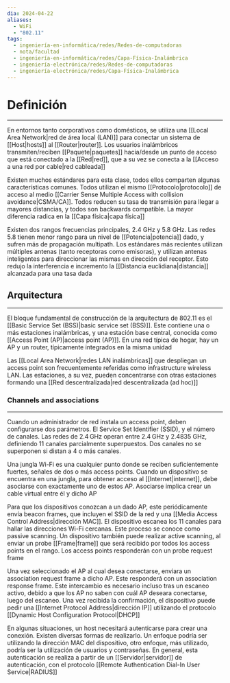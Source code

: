 ```yaml
---
dia: 2024-04-22
aliases:
  - WiFi
  - "802.11"
tags:
  - ingeniería-en-informática/redes/Redes-de-computadoras
  - nota/facultad
  - ingeniería-en-informática/redes/Capa-Física-Inalámbrica
  - ingeniería-electrónica/redes/Redes-de-computadoras
  - ingeniería-electrónica/redes/Capa-Física-Inalámbrica
---
```

# Definición
---
En entornos tanto corporativos como domésticos, se utiliza una [[Local Area Network|red de área local (LAN)]] para conectar un sistema de [[Host|hosts]] al [[Router|router]]. Los usuarios inalámbricos transmiten/reciben [[Paquete|paquetes]] hacia/desde un punto de acceso que está conectado a la [[Red|red]], que a su vez se conecta a la [[Acceso a una red por cable|red cableada]]

Existen muchos estándares para esta clase, todos ellos comparten algunas características comunes. Todos utilizan el mismo [[Protocolo|protocolo]] de acceso al medio [[Carrier Sense Multiple Access with collision avoidance|CSMA/CA]]. Todos reducen su tasa de transmisión para llegar a mayores distancias, y todos son backwards compatible. La mayor diferencia radica en la [[Capa física|capa física]]

Existen dos rangos frecuencias principales, 2.4 GHz y 5.8 GHz. Las redes 5.8 tienen menor rango para un nivel de [[Potencia|potencia]] dado, y sufren más de propagación multipath. Los estándares más recientes utilizan múltiples antenas (tanto receptoras como emisoras), y utilizan antenas inteligentes para direccionar las mismas en dirección del receptor. Esto redujo la interferencia e incremento la [[Distancia euclidiana|distancia]] alcanzada para una tasa dada

## Arquitectura
---
El bloque fundamental de construcción de la arquitectura de 802.11 es el [[Basic Service Set (BSS)|basic service set (BSS)]]. Este contiene una o más estaciones inalámbricas, y una estación base central, conocida como [[Access Point (AP)|access point (AP)]]. En una red típica de hogar, hay un AP y un router, típicamente integrados en la misma unidad

Las [[Local Area Network|redes LAN inalámbricas]] que despliegan un access point son frecuentemente referidas como infrastructure wireless LAN. Las estaciones, a su vez, pueden concentrarse con otras estaciones formando una [[Red descentralizada|red descentralizada (ad hoc)]]

### Channels and associations
---
Cuando un administrador de red instala un access point, deben configurarse dos parámetros. El Service Set Identifier (SSID), y el número de canales. Las redes de 2.4 GHz operan entre 2.4 GHz y 2.4835 GHz, definiendo 11 canales parcialmente superpuestos. Dos canales no se superponen si distan a 4 o más canales.

Una jungla Wi-Fi es una cualquier punto donde se reciben suficientemente fuertes, señales de dos o más access points. Cuando un dispositivo se encuentra en una jungla, para obtener acceso al [[Internet|internet]], debe asociarse con exactamente uno de estos AP. Asociarse implica crear un cable virtual entre él y dicho AP

Para que los dispositivos conozcan a un dado AP, este periódicamente envía beacon frames, que incluyen el SSID de la red y una [[Media Access Control Address|dirección MAC]]. El dispositivo escanea los 11 canales para hallar las direcciones Wi-Fi cercanas. Este proceso se conoce como passive scanning. Un dispositivo también puede realizar active scanning, al enviar un probe [[Frame|frame]] que será recibido por todos los access points en el rango. Los access points responderán con un probe request frame

Una vez seleccionado el AP al cual desea conectarse, enviara un association request frame a dicho AP. Este responderá con un association response frame. Este intercambio es necesario incluso tras un escaneo activo, debido a que los AP no saben con cuál AP deseara conectarse, luego del escaneo. Una vez recibida la confirmación, el dispositivo puede pedir una [[Internet Protocol Address|dirección IP]] utilizando el protocolo [[Dynamic Host Configuration Protocol|DHCP]]

En algunas situaciones, un host necesitará autenticarse para crear una conexión. Existen diversas formas de realizarlo. Un enfoque podría ser utilizando la dirección MAC del dispositivo, otro enfoque, más utilizado, podría ser la utilización de usuarios y contraseñas. En general, esta autenticación se realiza a partir de un [[Servidor|servidor]] de autenticación, con el protocolo [[Remote Authentication Dial-In User Service|RADIUS]]